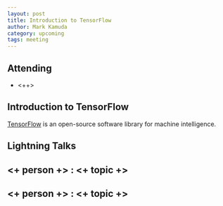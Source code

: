 ```yaml
---
layout: post
title: Introduction to TensorFlow
author: Mark Kamuda
category: upcoming
tags: meeting 
---
```



## Attending

- <++>


## Introduction to TensorFlow

[TensorFlow][tensorflow] is an open-source software library for machine intelligence. 


## Lightning Talks 

## <+ person +> : <+ topic +>

## <+ person +> : <+ topic +>


[tensorflow]: https://www.tensorflow.org/

